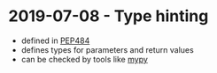 # 2019-07-08 - Type hinting

* defined in [PEP484](https://www.python.org/dev/peps/pep-0484/)
* defines types for parameters and return values
* can be checked by tools like [mypy](http://mypy-lang.org/)
